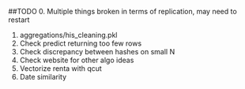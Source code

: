 ##TODO
0. Multiple things broken in terms of replication, may need to restart
1. aggregations/his_cleaning.pkl
2. Check predict returning too few rows
3. Check discrepancy between hashes on small N
4. Check website for other algo ideas
5. Vectorize renta with qcut
6. Date similarity
